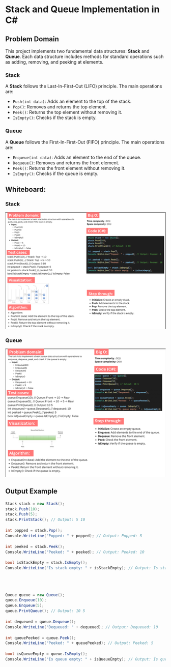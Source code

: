 # Stack and Queue Implementation in C#

## Problem Domain

This project implements two fundamental data structures: **Stack** and **Queue**. Each data structure includes methods for standard operations such as adding, removing, and peeking at elements.

### Stack
A **Stack** follows the Last-In-First-Out (LIFO) principle. The main operations are:
- `Push(int data)`: Adds an element to the top of the stack.
- `Pop()`: Removes and returns the top element.
- `Peek()`: Returns the top element without removing it.
- `IsEmpty()`: Checks if the stack is empty.

### Queue
A **Queue** follows the First-In-First-Out (FIFO) principle. The main operations are:
- `Enqueue(int data)`: Adds an element to the end of the queue.
- `Dequeue()`: Removes and returns the front element.
- `Peek()`: Returns the front element without removing it.
- `IsEmpty()`: Checks if the queue is empty.

## Whiteboard:

### Stack
![Stack](stack_whiteboard.png)

### Queue
![Queue](queue_whiteboard.png)


## Output Example


```csharp
Stack stack = new Stack();
stack.Push(10);
stack.Push(5);
stack.PrintStack(); // Output: 5 10

int popped = stack.Pop();
Console.WriteLine("Popped: " + popped); // Output: Popped: 5

int peeked = stack.Peek();
Console.WriteLine("Peeked: " + peeked); // Output: Peeked: 10

bool isStackEmpty = stack.IsEmpty();
Console.WriteLine("Is stack empty: " + isStackEmpty); // Output: Is stack empty: False




Queue queue = new Queue();
queue.Enqueue(10);
queue.Enqueue(5);
queue.PrintQueue(); // Output: 10 5

int dequeued = queue.Dequeue();
Console.WriteLine("Dequeued: " + dequeued); // Output: Dequeued: 10

int queuePeeked = queue.Peek();
Console.WriteLine("Peeked: " + queuePeeked); // Output: Peeked: 5

bool isQueueEmpty = queue.IsEmpty();
Console.WriteLine("Is queue empty: " + isQueueEmpty); // Output: Is queue empty: False


